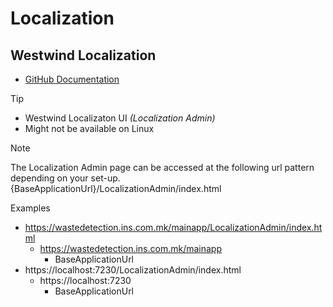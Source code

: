 # Localization

## Westwind Localization  

- [GitHub Documentation](https://github.com/RickStrahl/Westwind.Globalization)

> [!TIP]
>
> - Westwind Localizaton UI _(Localization Admin)_  
> - Might not be available on Linux  

> [!NOTE]  
> The Localization Admin page can be accessed at the following url pattern depending on your set-up.  
> {BaseApplicationUrl}/LocalizationAdmin/index.html  
> 
> Examples
> - https://wastedetection.ins.com.mk/mainapp/LocalizationAdmin/index.html
>   - https://wastedetection.ins.com.mk/mainapp 
>     - BaseApplicationUrl  
> - https://localhost:7230/LocalizationAdmin/index.html  
>   - https://localhost:7230  
>     - BaseApplicationUrl  
